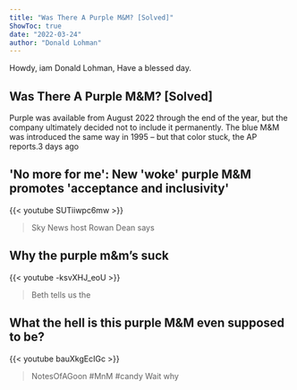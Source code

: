 ```yaml
---
title: "Was There A Purple M&M? [Solved]"
ShowToc: true 
date: "2022-03-24"
author: "Donald Lohman" 
---
```


Howdy, iam Donald Lohman, Have a blessed day.
## Was There A Purple M&M? [Solved]
Purple was available from August 2022 through the end of the year, but the company ultimately decided not to include it permanently. The blue M&M was introduced the same way in 1995 – but that color stuck, the AP reports.3 days ago

## 'No more for me': New 'woke' purple M&M promotes 'acceptance and inclusivity'
{{< youtube SUTiiwpc6mw >}}
>Sky News host Rowan Dean says 

## Why the purple m&m’s suck
{{< youtube -ksvXHJ_eoU >}}
>Beth tells us the 

## What the hell is this purple M&M even supposed to be?
{{< youtube bauXkgEcIGc >}}
>NotesOfAGoon #MnM #candy Wait why 

